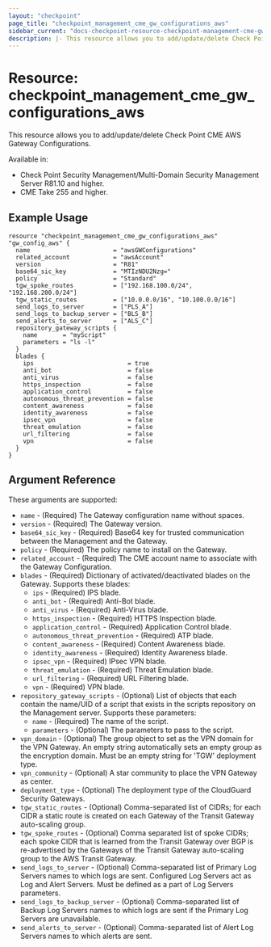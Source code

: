 ```yaml
---
layout: "checkpoint"
page_title: "checkpoint_management_cme_gw_configurations_aws"
sidebar_current: "docs-checkpoint-resource-checkpoint-management-cme-gw-configurations-aws"
description: |- This resource allows you to add/update/delete Check Point CME AWS Gateway Configurations.
---
```


# Resource: checkpoint_management_cme_gw_configurations_aws

This resource allows you to add/update/delete Check Point CME AWS Gateway Configurations.

Available in:

- Check Point Security Management/Multi-Domain Security Management Server R81.10 and higher.
- CME Take 255 and higher.

## Example Usage

```hcl
resource "checkpoint_management_cme_gw_configurations_aws" "gw_config_aws" {
  name                       = "awsGWConfigurations"
  related_account            = "awsAccount"
  version                    = "R81"
  base64_sic_key             = "MTIzNDU2Nzg="
  policy                     = "Standard"
  tgw_spoke_routes           = ["192.168.100.0/24", "192.168.200.0/24"]
  tgw_static_routes          = ["10.0.0.0/16", "10.100.0.0/16"]
  send_logs_to_server        = ["PLS_A"]
  send_logs_to_backup_server = ["BLS_B"]
  send_alerts_to_server      = ["ALS_C"]
  repository_gateway_scripts {
    name       = "myScript"
    parameters = "ls -l"
  }
  blades {
    ips                          = true
    anti_bot                     = false
    anti_virus                   = false
    https_inspection             = false
    application_control          = false
    autonomous_threat_prevention = false
    content_awareness            = false
    identity_awareness           = false
    ipsec_vpn                    = false
    threat_emulation             = false
    url_filtering                = false
    vpn                          = false
  }
}
```

## Argument Reference

These arguments are supported:

* `name` - (Required) The Gateway configuration name without spaces.
* `version` - (Required) The Gateway version.
* `base64_sic_key` - (Required) Base64 key for trusted communication between the Management and the Gateway.
* `policy` - (Required) The policy name to install on the Gateway.
* `related_account` - (Required) The CME account name to associate with the Gateway Configuration.
* `blades` - (Required) Dictionary of activated/deactivated blades on the Gateway. Supports these blades:
    * `ips` - (Required) IPS blade.
    * `anti_bot` - (Required) Anti-Bot blade.
    * `anti_virus` - (Required) Anti-Virus blade.
    * `https_inspection` - (Required) HTTPS Inspection blade.
    * `application_control` - (Required) Application Control blade.
    * `autonomous_threat_prevention` - (Required) ATP blade.
    * `content_awareness` - (Required) Content Awareness blade.
    * `identity_awareness` - (Required) Identity Awareness blade.
    * `ipsec_vpn` - (Required) IPsec VPN blade.
    * `threat_emulation` - (Required) Threat Emulation blade.
    * `url_filtering` - (Required) URL Filtering blade.
    * `vpn` - (Required) VPN blade.
* `repository_gateway_scripts` - (Optional) List of objects that each contain the name/UID of a script that exists in
  the scripts repository on the Management server. Supports these parameters:
    * `name` - (Required) The name of the script.
    * `parameters` - (Optional) The parameters to pass to the script.
* `vpn_domain` - (Optional) The group object to set as the VPN domain for the VPN Gateway.
  An empty string automatically sets an empty group as the encryption domain. Must be an empty string for 'TGW'
  deployment type.
* `vpn_community` - (Optional) A star community to place the VPN Gateway as center.
* `deployment_type` - (Optional) The deployment type of the CloudGuard Security Gateways.
* `tgw_static_routes` - (Optional) Comma-separated list of CIDRs; for each CIDR a static route is created on each
  Gateway of the Transit Gateway auto-scaling group.
* `tgw_spoke_routes` - (Optional) Comma separated list of spoke CIDRs; each spoke CIDR that is learned from the Transit
  Gateway over BGP is re-advertised by the Gateways of the Transit Gateway auto-scaling group to the AWS Transit
  Gateway.
* `send_logs_to_server` - (Optional) Comma-separated list of Primary Log Servers names to which logs are sent.
  Configured Log Servers act as Log and Alert Servers. Must be defined as a part of Log Servers parameters.
* `send_logs_to_backup_server` - (Optional) Comma-separated list of Backup Log Servers names to which logs are sent if
  the Primary Log Servers are unavailable.
* `send_alerts_to_server` - (Optional) Comma-separated list of Alert Log Servers names to which alerts are sent.
